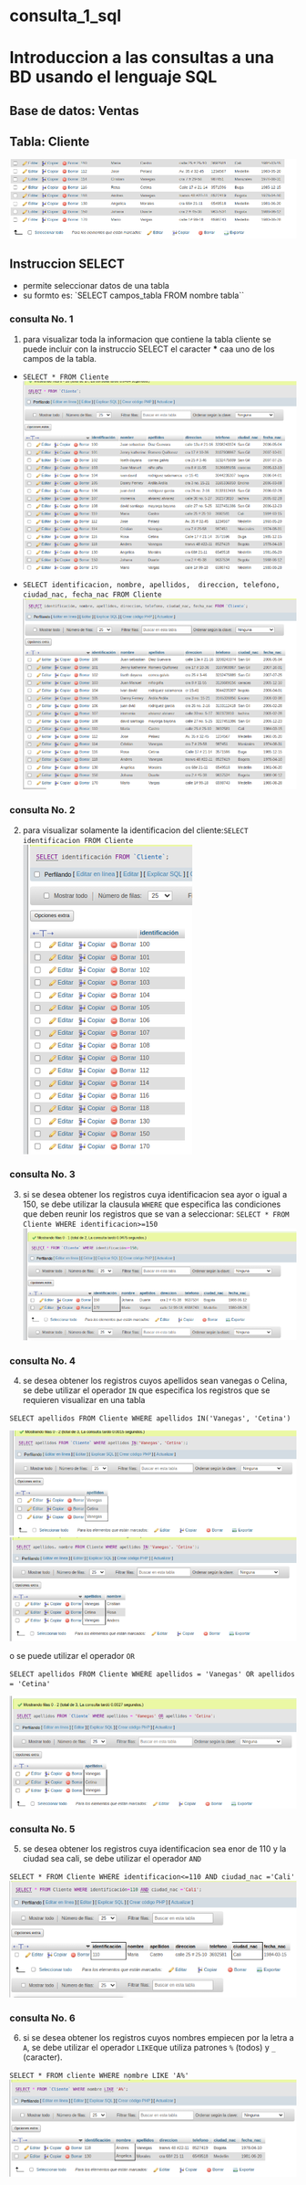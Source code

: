 # consulta_1_sql
# Introduccion a las consultas a una BD usando el lenguaje SQL

## Base de datos: Ventas
## Tabla: Cliente

![Tabla Cliente](tabla_Cliente.png "Tabla Cliente")

## Instruccion SELECT
- permite seleccionar datos de una tabla
- su formto es: `SELECT campos_tabla FROM nombre tabla``

### consulta No. 1 
1. para visualizar toda la informacion que contiene la tabla cliente se puede incluir con la instruccio SELECT el caracter **\***  caa uno de los campos de la tabla.

- `SELECT * FROM Cliente`
![Tabla Cliente](ejem1.png "Tabla Cliente")

- `SELECT identificacion, nombre, apellidos, 
direccion, telefono, ciudad_nac, fecha_nac FROM Cliente`
![Tabla Cliente](ejem2.png "Tabla Cliente")

### consulta No. 2

2. para visualizar solamente la identificacion del cliente:`SELECT identificacion FROM Cliente`
![Tabla Cliente](ejem3.png "Tabla Cliente")

### consulta No. 3

3. si se desea obtener los registros cuya identificacion sea ayor o igual a 150, se debe utilizar la clausula `WHERE` que especifica las condiciones que deben reunir los registros que se van a seleccionar: `SELECT * FROM Cliente WHERE identificacion>=150`
![Tabla Cliente](ejem5.png "Tabla Cliente")

### consulta No. 4

4. se desea obtener los registros cuyos apellidos sean vanegas o Celina, se debe utilizar el operador `IN` que especifica los registros que se requieren visualizar en una tabla

`SELECT apellidos FROM Cliente WHERE apellidos IN('Vanegas', 'Cetina') `

![Tabla Cliente](ejem4.png "Tabla Cliente")
![Tabla Cliente](ejem7.png "Tabla Cliente")

o se puede utilizar el operador `OR`

`SELECT apellidos FROM Cliente WHERE apellidos = 'Vanegas' OR apellidos = 'Cetina' `

![Tabla Cliente](ejem6.png "Tabla Cliente")

### consulta No. 5

5. se desea obtener los registros cuya identificacion sea enor de 110 y la ciudad sea cali, se debe utilizar el operador `AND`

`SELECT * FROM Cliente WHERE identificacion<=110 AND ciudad_nac ='Cali'`
![Tabla Cliente](ejem8.png "Tabla Cliente")

### consulta No. 6

6. si se desea obtener los registros cuyos nombres empiecen por la letra a `A`, se debe utilizar el operador `LIKE`que utiliza patrones `%` (todos) y `_` (caracter).

`SELECT * FROM cliente WHERE nombre LIKE 'A%' ` 
![Tabla Cliente](ejem9.png "Tabla Cliente")